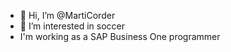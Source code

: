 - 👋 Hi, I’m @MartiCorder
- 👀 I’m interested in soccer
- I'm working as a SAP Business One programmer

<!---
MartiCorder/MartiCorder is a ✨ special ✨ repository because its `README.md` (this file) appears on your GitHub profile.
You can click the Preview link to take a look at your changes.
--->
